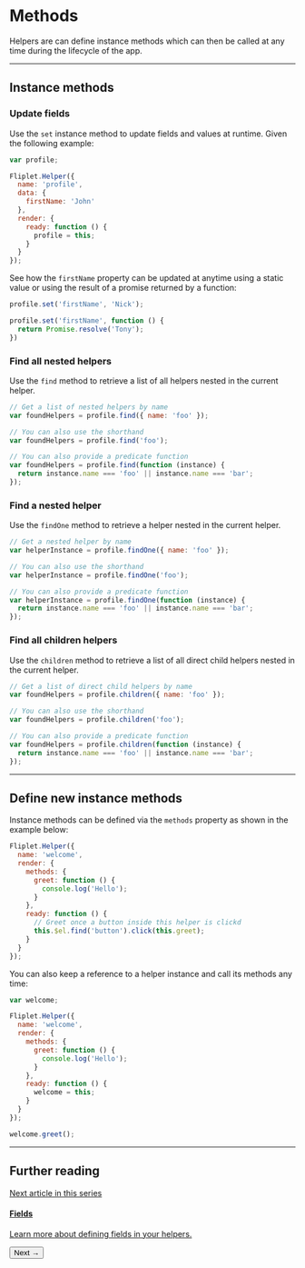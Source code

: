 # Methods

Helpers are can define instance methods which can then be called at any time during the lifecycle of the app.

---

## Instance methods

### Update fields

Use the `set` instance method to update fields and values at runtime. Given the following example:

```js
var profile;

Fliplet.Helper({
  name: 'profile',
  data: {
    firstName: 'John'
  },
  render: {
    ready: function () {
      profile = this;
    }
  }
});
```

See how the `firstName` property can be updated at anytime using a static value or using the result of a promise returned by a function:

```js
profile.set('firstName', 'Nick');

profile.set('firstName', function () {
  return Promise.resolve('Tony');
})
```

### Find all nested helpers

Use the `find` method to retrieve a list of all helpers nested in the current helper.

```js
// Get a list of nested helpers by name
var foundHelpers = profile.find({ name: 'foo' });

// You can also use the shorthand
var foundHelpers = profile.find('foo');

// You can also provide a predicate function
var foundHelpers = profile.find(function (instance) {
  return instance.name === 'foo' || instance.name === 'bar';
});
```

### Find a nested helper

Use the `findOne` method to retrieve a helper nested in the current helper.

```js
// Get a nested helper by name
var helperInstance = profile.findOne({ name: 'foo' });

// You can also use the shorthand
var helperInstance = profile.findOne('foo');

// You can also provide a predicate function
var helperInstance = profile.findOne(function (instance) {
  return instance.name === 'foo' || instance.name === 'bar';
});
```

### Find all children helpers

Use the `children` method to retrieve a list of all direct child helpers nested in the current helper.

```js
// Get a list of direct child helpers by name
var foundHelpers = profile.children({ name: 'foo' });

// You can also use the shorthand
var foundHelpers = profile.children('foo');

// You can also provide a predicate function
var foundHelpers = profile.children(function (instance) {
  return instance.name === 'foo' || instance.name === 'bar';
});
```

---



## Define new instance methods

Instance methods can be defined via the `methods` property as shown in the example below:

```js
Fliplet.Helper({
  name: 'welcome',
  render: {
    methods: {
      greet: function () {
        console.log('Hello');
      }
    },
    ready: function () {
      // Greet once a button inside this helper is clickd
      this.$el.find('button').click(this.greet);
    }
  }
});
```

You can also keep a reference to a helper instance and call its methods any time:

```js
var welcome;

Fliplet.Helper({
  name: 'welcome',
  render: {
    methods: {
      greet: function () {
        console.log('Hello');
      }
    },
    ready: function () {
      welcome = this;
    }
  }
});

welcome.greet();
```

---

## Further reading

<section class="blocks alt">
  <a class="bl two" href="fields.html">
    <div>
      <span class="pin">Next article in this series</span>
      <h4>Fields</h4>
      <p>Learn more about defining fields in your helpers.</p>
      <button>Next &rarr;</button>
    </div>
  </a>
</section>
